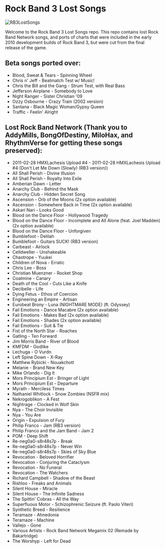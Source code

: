 # Rock Band 3 Lost Songs
![RB3LostSongs](./dependencies/header.png)

Welcome to the Rock Band 3 Lost Songs repo. This repo contains lost Rock Band Network songs, and ports of charts that were included in the early 2010 development builds of Rock Band 3, but were cut from the final release of the game.

## Beta songs ported over:
* Blood, Sweat & Tears - Spinning Wheel
* Chris n' Jeff - Beatmatch Test w/ Music!
* Chris the Bill and the Gang - Strum Test, with Real Bass
* Jefferson Airplane - Somebody to Love
* Night Ranger - Sister Christian '09
* Ozzy Osbourne - Crazy Train (2002 version)
* Santana - Black Magic Woman/Gypsy Queen
* Traffic - Feelin' Alright

## Lost Rock Band Network (Thank you to AddyMills, BongOfDestiny, MiloHax, and RhythmVerse for getting these songs preserved):
* 2011-02-28 HMXLachesis Upload #4 - 2011-02-28 HMXLachesis Upload #4 (Don't Let Me Down (Slowly) (RB3 version))
* All Shall Perish - Divine Illusion
* All Shall Perish - Royalty Into Exile
* Amberian Dawn - Letter
* Anarchy Club - Behind the Mask
* Anarchy Club - Hidden Secret Song
* Ascension - Orb of the Moons (2x option available)
* Ascension - Somewhere Back in Time (2x option available)
* Askari Nari - Looks Good
* Blood on the Dance Floor - Hollywood Tragedy
* Blood on the Dance Floor - Incomplete and All Alone (feat. Joel Madden) (2x option available)
* Blood on the Dance Floor - Unforgiven
* Bumblefoot - Delilah
* Bumblefoot - Guitars SUCK! (RB3 version)
* Carbeast - Airlock
* Celldweller - Unshakeable
* Chaotrope - Yuukei
* Children of Nova - Erratic
* Chris Lee - Boss
* Christian Muenzner - Rocket Shop
* Coalmine - Canary
* Death of the Cool - Cuts Like a Knife
* Decibelle - Life
* Dying Fetus - Ethos of Coercion
* Engineering an Empire - Artisan
* Eurobeat Brony - Luna (NIGHTMARE MODE) (ft. Odyssey)
* Fail Emotions - Dance Macabre (2x option available)
* Fail Emotions - Makes Bad (2x option available)
* Fail Emotions - Shades (2x option available)
* Fail Emotions - Suit & Tie
* Fist of the North Star - Roaches
* Gatling - Ten Forward
* Jim Morris Band - River of Blood
* KMFDM - Godlike
* Lechuga - O Vurdn
* Left Spine Down - X-Ray
* Matthew Rybicki - Nouakchott
* Melanie - Brand New Key
* Mike Orlando - Dig It
* Mors Principium Est - Bringer of Light
* Mors Principium Est - Departure
* Myrath - Merciless Times
* Nathaniel Whitlock - Snow Zombies (NSFR mix)
* Nekrogoblikon - A Fest
* Nightrage - Clocked in Wolf Skin
* Nya - The Choir Invisible
* Nya - You Are
* Origin - Expulsion of Fury
* Philip Franco - Jam (RB3 version)
* Philip Franco and the Jam Band - Jam 2
* POM - Deep Shift
* Re-neg0a0-s8r48s7p - Break
* Re-neg0a0-s8r48s7p - Never Win
* Re-neg0a0-s8r48s7p - Skies of Sky Blue
* Revocation - Beloved Horrifier
* Revocation - Conjuring the Cataclysm
* Revocation - No Funeral
* Revocation - The Watchers
* Richard Campbell - Shadow of the Beast
* Rishloo - Freaks and Animals
* Silent House - Miracle
* Silent House - The Infinite Sadness
* The Spittin' Cobras - All the Way
* Superfluous Motor - Schizophrenic Seizure (ft. Paolo Viteri)
* Synthetic Breed - Resilience
* Teramaze - Ahnedonia
* Teramaze - Machine
* Vallejo - Gone
* Various Artists - Rock Band Network Megamix 02 (Remade by Bakartridge)
* The Worshyp - Left for Dead